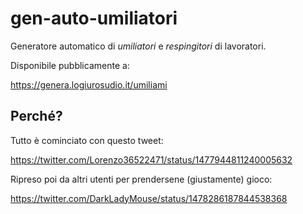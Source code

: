 # gen-auto-umiliatori

Generatore automatico di _umiliatori_ e _respingitori_ di lavoratori.

Disponibile pubblicamente a:

https://genera.logiurosudio.it/umiliami

## Perché?

Tutto è cominciato con questo tweet:

https://twitter.com/Lorenzo36522471/status/1477944811240005632

Ripreso poi da altri utenti per prendersene (giustamente) gioco:

https://twitter.com/DarkLadyMouse/status/1478286187844538368
